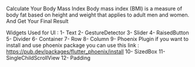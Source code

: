 Calculate Your Body Mass Index
Body mass index (BMI) is a measure of body fat based on height and weight that applies to adult men and women.
And Get Your Final Result

Widgets Used for UI :
1- Text 
2- GestureDetector
3- Slider
4- RaisedButton
5- Divider
6- Container
7- Row
8- Column
9- Phoenix Plugin 
if you want to install and use phoenix package you can use this link :
https://pub.dev/packages/flutter_phoenix/install
10- SizedBox
11-SingleChildScrollView
12- Padding

